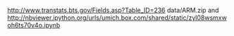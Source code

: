 http://www.transtats.bts.gov/Fields.asp?Table_ID=236
data/ARM.zip and http://nbviewer.ipython.org/urls/umich.box.com/shared/static/zyl08wsmxwoh6ts70v4o.ipynb
